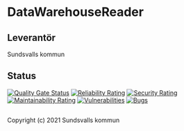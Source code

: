 # DataWarehouseReader

## Leverantör

Sundsvalls kommun

## Status

[![Quality Gate Status](https://sonarcloud.io/api/project_badges/measure?project=Sundsvallskommun_api-service-datawarehousereader&metric=alert_status)](https://sonarcloud.io/summary/overall?id=Sundsvallskommun_api-service-datawarehousereader)
[![Reliability Rating](https://sonarcloud.io/api/project_badges/measure?project=Sundsvallskommun_api-service-datawarehousereader&metric=reliability_rating)](https://sonarcloud.io/summary/overall?id=Sundsvallskommun_api-service-datawarehousereader)
[![Security Rating](https://sonarcloud.io/api/project_badges/measure?project=Sundsvallskommun_api-service-datawarehousereader&metric=security_rating)](https://sonarcloud.io/summary/overall?id=Sundsvallskommun_api-service-datawarehousereader)
[![Maintainability Rating](https://sonarcloud.io/api/project_badges/measure?project=Sundsvallskommun_api-service-datawarehousereader&metric=sqale_rating)](https://sonarcloud.io/summary/overall?id=Sundsvallskommun_api-service-datawarehousereader)
[![Vulnerabilities](https://sonarcloud.io/api/project_badges/measure?project=Sundsvallskommun_api-service-datawarehousereader&metric=vulnerabilities)](https://sonarcloud.io/summary/overall?id=Sundsvallskommun_api-service-datawarehousereader)
[![Bugs](https://sonarcloud.io/api/project_badges/measure?project=Sundsvallskommun_api-service-datawarehousereader&metric=bugs)](https://sonarcloud.io/summary/overall?id=Sundsvallskommun_api-service-datawarehousereader)


## 
Copyright (c) 2021 Sundsvalls kommun
